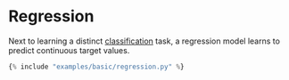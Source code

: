 <h1>Regression</h1>
<div class="photon-docu-header">
    <p>
        Next to learning a distinct <a href="../classification/">classification</a> task, a regression model learns to 
        predict continuous target values.
    </p>
</div>

``` python
{% include "examples/basic/regression.py" %} 

```